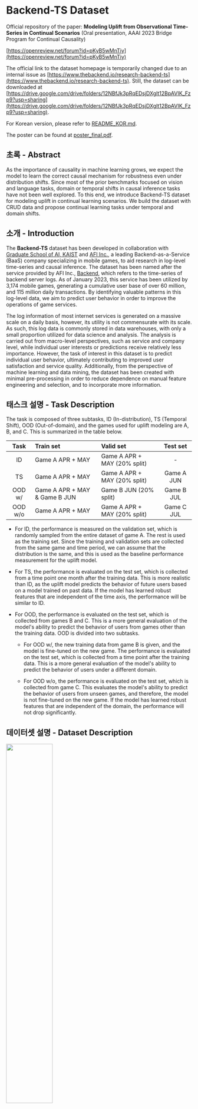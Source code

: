 # Backend-TS Dataset

Official repository of the paper: **Modeling Uplift from Observational Time-Series in Continual Scenarios** (Oral presentation, AAAI 2023 Bridge Program for Continual Causality)

[https://openreview.net/forum?id=pKyB5wMnTiy](https://openreview.net/forum?id=pKyB5wMnTiy)

The official link to the dataset homepage is temporarily changed due to an internal issue as [https://www.thebackend.io/research-backend-ts](https://www.thebackend.io/research-backend-ts). Still, the dataset can be downloaded at [https://drive.google.com/drive/folders/12NBfJk3pRqEDsjDXglt12BpAVIK_Fzp9?usp=sharing](https://drive.google.com/drive/folders/12NBfJk3pRqEDsjDXglt12BpAVIK_Fzp9?usp=sharing).

For Korean version, please refer to [README_KOR.md](README_KOR.md).

The poster can be found at [poster_final.pdf](poster_final.pdf).

## 초록 - Abstract

As the importance of causality in machine learning grows, we expect the model to learn the correct causal mechanism for robustness even under distribution shifts. Since most of the prior benchmarks focused on vision and language tasks, domain or temporal shifts in causal inference tasks have not been well explored. To this end, we introduce Backend-TS dataset for modeling uplift in continual learning scenarios. We build the dataset with CRUD data and propose continual learning tasks under temporal and domain shifts.


## 소개 - Introduction

The **Backend-TS** dataset has been developed in collaboration with [Graduate School of AI, KAIST](https://gsai.kaist.ac.kr/) and [AFI Inc.](https://www.afidev.com/), a leading Backend-as-a-Service (BaaS) company specializing in mobile games, to aid research in log-level time-series and causal inference. The dataset has been named after the service provided by AFI Inc., [Backend](https://www.thebackend.io/), which refers to the time-series of backend server logs. As of January 2023, this service has been utilized by 3,174 mobile games, generating a cumulative user base of over 60 million, and 115 million daily transactions. By identifying valuable patterns in this log-level data, we aim to predict user behavior in order to improve the operations of game services.

The log information of most internet services is generated on a massive scale on a daily basis, however, its utility is not commensurate with its scale. As such, this log data is commonly stored in data warehouses, with only a small proportion utilized for data science and analysis. The analysis is carried out from macro-level perspectives, such as service and company level, while individual user interests or predictions receive relatively less importance. However, the task of interest in this dataset is to predict individual user behavior, ultimately contributing to improved user satisfaction and service quality. Additionally, from the perspective of machine learning and data mining, the dataset has been created with minimal pre-processing in order to reduce dependence on manual feature engineering and selection, and to incorporate more information.


## 태스크 설명 - Task Description

The task is composed of three subtasks, ID (In-distribution), TS (Temporal Shift), OOD (Out-of-domain), and the games used for uplift modeling are A, B, and C. This is summarized in the table below.

|   Task   |           Train set           |          Valid set           |  Test set  |
|:--------:|:------------------------------|:-----------------------------|:----------:|
|    ID    | Game A APR + MAY              | Game A APR + MAY (20% split) |      -     |
|    TS    | Game A APR + MAY              | Game A APR + MAY (20% split) | Game A JUN |
|  OOD w/  | Game A APR + MAY & Game B JUN | Game B JUN (20% split)       | Game B JUL |
|  OOD w/o | Game A APR + MAY              | Game A APR + MAY (20% split) | Game C JUL |

* For ID, the performance is measured on the validation set, which is randomly sampled from the entire dataset of game A. The rest is used as the training set. Since the training and validation sets are collected from the same game and time period, we can assume that the distribution is the same, and this is used as the baseline performance measurement for the uplift model.

* For TS, the performance is evaluated on the test set, which is collected from a time point one month after the training data. This is more realistic than ID, as the uplift model predicts the behavior of future users based on a model trained on past data. If the model has learned robust features that are independent of the time axis, the performance will be similar to ID.

* For OOD, the performance is evaluated on the test set, which is collected from games B and C. This is a more general evaluation of the model's ability to predict the behavior of users from games other than the training data. OOD is divided into two subtasks.

    * For OOD w/, the new training data from game B is given, and the model is fine-tuned on the new game. The performance is evaluated on the test set, which is collected from a time point after the training data. This is a more general evaluation of the model's ability to predict the behavior of users under a different domain.

    * For OOD w/o, the performance is evaluated on the test set, which is collected from game C. This evaluates the model's ability to predict the behavior of users from unseen games, and therefore, the model is not fine-tuned on the new game. If the model has learned robust features that are independent of the domain, the performance will not drop significantly.


## 데이터셋 설명 - Dataset Description

<img src = "https://raw.githubusercontent.com/nannullna/ts4uplift/main/resources/backend-ts.png" width="50%">

The illustration above shows the structure and tasks of the **Backend-TS** dataset. The arrows with different colors indicate that there are different games within the same service sharing the same API calls, and each arrow through the time axis indicates that there may exist distribution shifts over time. Uplift modeling ultimately aims to predict the future effect of users on the treatment, so the text label "test" is located later in time than "train and valid" to reflect this.

Each data point is a triple of $(X, t, y)$. Here, $X$ is a time series data, $t, y \in \{ 0, 1 \}$ are binary values indicating whether the user received a push notification and whether the user logged in within `{3, 6, 12}` hours after receiving the push notification, respectively. The paper uses 3 hours as the target, but 6 hours and 12 hours can also be used for experiments. This is because the ratio of users who access the game for reasons other than the push notification increases as the time interval increases, and the effect of the push notification itself decreases. Therefore, it is to measure the effect of the push notification itself without being affected by other push notifications.

However, this data is not collected in the environment of RCTs (Randomized Controlled Trials), but is an observational data. In other words, it is not the data that observes the response (login)v $y$ when the entire user is randomly divided into two groups, and one group is sent a push message $t=1$ and the other group is not $t=0$. When the push was sent in the game log, it was used as the control group data before exactly one week. This is called a pseudo-control group in the paper. This was used to make sure that the day of the week, the time characteristics, etc. did not affect the user's login. There were no other factors that affected the treatment, and the control group and treatment group were assumed to be homogeneous.


## 베이스라인 - Baselines

The baseline model is composed of the following components. The backbone is Temporal Convolution Network(TCN)[1], which is used to compress the time series information. The reason why TCN is used instead of RNN models such as vanilla RNN, LSTM, and GRU is that the training of long sequences is very unstable, and the reason for this is the vanishing gradient problem. TCN consists of 11 dilated convolution[2] blocks, and the receptive field is 2,048. The input is also the last 2,048 logs. Of course, other modeling techniques such as hierarchical modeling or preprocessing techniques such as binning can be used to use longer sequences, but since the purpose of this research was to provide a baseline, these methods were not used. The TCN layer is used to obtain the hidden representation $z = f(X)$. The hidden representation $z$ is used as the input of the following two models.

The uplift model used is Dragonnet[3] and Simanese Network[4]. Both use the output of the last layer of the TCN backbone as the input. Dragonnet is a method that predicts $\hat y = g(z, t)$ and propensity score $\hat t = h(z)$ at the same time, and performs regularization. In this case, the neural network $g(\cdot)$ and $h(\cdot)$ are shared at the beginning, and the fact that the propensity score prediction only needs the necessary features for causal effect inference is based on the fact. Simanese Network is a regression problem based on the fact that the expectation of $Z$ variable transformation conditioned on $X$ proposed by Athey and Imbens[5] is actually the same as the uplift value (CATE).


## 사용 방법 - Usage

### 데이터셋 로드 - Load Dataset

The dataset is implemented as `UpliftDataset` class, which inherits `torch.utils.data.Dataset`. You can load the dataset with the following code.

```python
from dataset.dataset import UpliftDataset

dataset = UpliftDataset(
    root: str, # The path where the dataset is stored. info.json or info.csv file must exist.
    preprocess: Callable=None, # Preprocessing function. It is optional.
    time_transform: Callable=None, # The function to preprocess time data. 
    # If None, the default preprocessing function is used.
    feature_transform: Callable=None, # The function to preprocess feature data. 
    # If None, the default preprocessing function is used.
    target_transform: Callable=None, # The function to preprocess target data. 
    # If None, the default preprocessing function is used.
    y_idx: int=0, # The index of y value. The default is 0. 
    # 0 means whether there is a login within 3 hours, 1 means within 6 hours, 
    # and 2 means within 12 hours.
)
```


`info.csv` or `info.json` file should contain the name of `parquet` file and `t` (treatment, whether push message was sent) and `y` (whether login) for each time series.


### 데이터셋 분할 - Split Dataset

In `UpliftDataset` class, you can split dataset by using `split` method.

```python
train_set, valid_set = dataset.split(
    by: str='random', # # Split dataset by random, user, match, or test.
    # If by='random', split dataset by random.
    # If by='user', split dataset by user.
    # by='match' is not implemented.
    # If by='test', split dataset by non-overlapping test dataset.
    ratio: float=0.2, # Ratio of validation set.
    random_state: int=42, # random_state.
    **kwargs,
)
```

Matching is a common method in uplift modeling and causal inference research. However, there are many ways to do matching, so we do not provide the implementation. If you use `by='match'`, `NotImplementedError` will occur. You can implement matching by inheriting the `UpliftDataset` class and using the `val_by_match` method.


### 데이터 로더 - Data Loader

The length of each time series is different. Therefore, `collate_fn` in `dataset/dataset.py` implements the basic collate function. `collate_fn` is used as the `collate_fn` argument of `torch.utils.data.DataLoader`.

```python
from dataset.dataset import collate_fn
from torch.utils.data import DataLoader

train_loader = DataLoader(
    train_set,
    batch_size=32,
    shuffle=True,
    collate_fn=collate_fn,
)
```

In this case, `collate_fn` has two arguments, `max_length` and `pad_on_right`. Therefore, if you want to use the arguments, you have to use lambda function.

```python
train_loader = DataLoader(
    train_set,
    batch_size=32,
    shuffle=True,
    collate_fn=lambda x: collate_fn(x, max_length=2048, pad_on_right=False),
)
```

As a result, `collate_fn` returns a dictionary of the form `{str: torch.Tensor}`, and each key is as follows.
* timestamp: A `torch.Tensor` containing time information. The shape of the `torch.Tensor` is `(batch_size, max_length)`.
* X: A `torch.Tensor` containing the sequence of API calls. The shape of the `torch.Tensor` is `(batch_size, max_length)`. It can be `LongTensor` or `FloatTensor` depending on the preprocessing method.
* t: A `torch.Tensor` containing the treatment. The shape of the `torch.Tensor` is `(batch_size,)`.
* y: A `torch.Tensor` containing the outcome. The shape of the `torch.Tensor` is `(batch_size,)`.


### 훈련 - Train

You may train the model using the following script. You can check the available arguments using `--help`. All arguments are defined in `args.py`.

```bash

```bash
python train.py --help
```

The baseline model code is modified from [TS2VEC](https://github.com/yuezhihan/ts2vec). 


## 주요 공지 - Disclaimer

This dataset is released for research purposes only under CC BY-NC-SA 4.0 license. All responsibility for the results of using this dataset is the responsibility of the user. If you want to share the results of using this dataset, please contact us at the following contact.

```
nannullna@kaist.ac.kr
```

The dataset and baseline will be updated through the following [github repository](https://www.github.com/nannullna/ts4uplift), if anything is changed.

```
https://www.github.com/nannullna/ts4uplift
```


## 인용 - Citation

Please cite the following paper if you use this dataset.

```
@inproceedings{
    kim2023modeling,
    title={Modeling Uplift from Observational Time-Series in Continual Scenarios},
    author={Sanghyun Kim and Jungwon Choi and NamHee Kim and Jaesung Ryu and Juho Lee},
    booktitle={Continual Causality Bridge Program at AAAI23 },
    year={2023},
    url={https://openreview.net/forum?id=pKyB5wMnTiy}
}
```


## 참고 자료 - References

[1] Bai, S.; Kolter, J. Z.; and Koltun, V. (2018). An empirical evaluation of generic convolutional and recurrent networks for sequence modeling. arXiv preprint arXiv:1803.01271.

[2] Yu, F.; and Koltun, V. 2015. Multi-scale context aggregation by dilated convolutions. arXiv preprint arXiv:1511.07122.

[3] Shi, C., Blei, D., & Veitch, V. (2019). Adapting neural networks for the estimation of treatment effects. Advances in neural information processing systems, 32.

[4] Mouloud, B., Olivier, G., & Ghaith, K. (2020). Adapting neural networks for uplift models. arXiv preprint arXiv:2011.00041.

[5] Athey, S., & Imbens, G. W. (2015). Machine learning methods for estimating heterogeneous causal effects. stat, 1050(5), 1-26.
